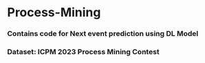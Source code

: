 # Process-Mining
### Contains code for Next event prediction using DL Model
### Dataset: ICPM 2023 Process Mining Contest
